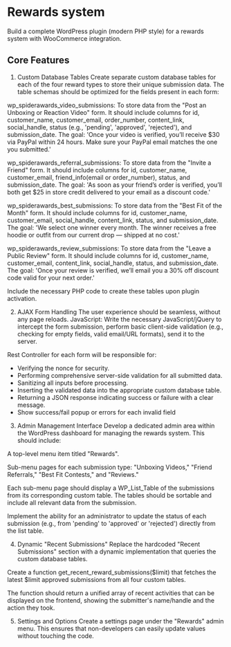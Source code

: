 # Rewards system
Build a complete WordPress plugin (modern PHP style) for a rewards system with WooCommerce integration.

## Core Features

1. Custom Database Tables
Create separate custom database tables for each of the four reward types to store their unique submission data. The table schemas should be optimized for the fields present in each form:

wp_spiderawards_video_submissions: To store data from the "Post an Unboxing or Reaction Video" form. It should include columns for id, customer_name, customer_email, order_number, content_link, social_handle, status (e.g., 'pending', 'approved', 'rejected'), and submission_date. The goal: 'Once your video is verified, you’ll receive $30 via PayPal within 24 hours. Make sure your PayPal email matches the one you submitted.'

wp_spiderawards_referral_submissions: To store data from the "Invite a Friend" form. It should include columns for id, customer_name, customer_email, friend_info(email or order_number), status, and submission_date. The goal: 'As soon as your friend’s order is verified, you’ll both get $25 in store credit delivered to your email as a discount code.'

wp_spiderawards_best_submissions: To store data from the "Best Fit of the Month" form. It should include columns for id, customer_name, customer_email, social_handle, content_link, status, and submission_date. The goal: 'We select one winner every month. The winner receives a free hoodie or outfit from our current drop — shipped at no cost.'

wp_spiderawards_review_submissions: To store data from the "Leave a Public Review" form. It should include columns for id, customer_name, customer_email, content_link, social_handle, status, and submission_date. The goal: 'Once your review is verified, we’ll email you a 30% off discount code valid for your next order.'

Include the necessary PHP code to create these tables upon plugin activation.

2. AJAX Form Handling
The user experience should be seamless, without any page reloads.
JavaScript: Write the necessary JavaScript/jQuery to intercept the form submission, perform basic client-side validation (e.g., checking for empty fields, valid email/URL formats), send it to the server.

Rest Controller for each form will be responsible for:
- Verifying the nonce for security.
- Performing comprehensive server-side validation for all submitted data.
- Sanitizing all inputs before processing.
- Inserting the validated data into the appropriate custom database table.
- Returning a JSON response indicating success or failure with a clear message.
- Show success/fail popup or errors for each invalid field

3. Admin Management Interface
Develop a dedicated admin area within the WordPress dashboard for managing the rewards system. This should include:

A top-level menu item titled "Rewards".

Sub-menu pages for each submission type: "Unboxing Videos," "Friend Referrals," "Best Fit Contests," and "Reviews."

Each sub-menu page should display a WP_List_Table of the submissions from its corresponding custom table. The tables should be sortable and include all relevant data from the submission.

Implement the ability for an administrator to update the status of each submission (e.g., from 'pending' to 'approved' or 'rejected') directly from the list table.

4. Dynamic "Recent Submissions"
Replace the hardcoded "Recent Submissions" section with a dynamic implementation that queries the custom database tables.

Create a function get_recent_reward_submissions($limit) that fetches the latest $limit approved submissions from all four custom tables.

The function should return a unified array of recent activities that can be displayed on the frontend, showing the submitter's name/handle and the action they took.

5. Settings and Options
Create a settings page under the "Rewards" admin menu. This ensures that non-developers can easily update values without touching the code.


